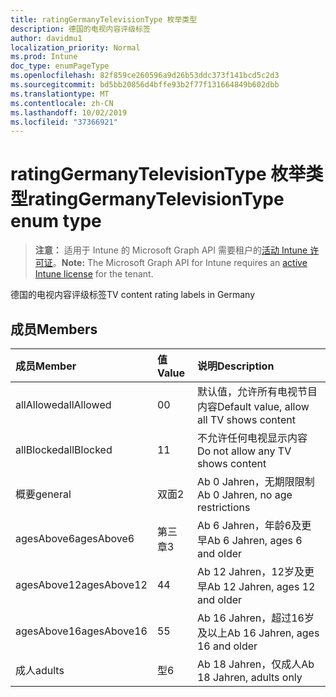 ```yaml
---
title: ratingGermanyTelevisionType 枚举类型
description: 德国的电视内容评级标签
author: davidmu1
localization_priority: Normal
ms.prod: Intune
doc_type: enumPageType
ms.openlocfilehash: 82f859ce260596a9d26b53ddc373f141bcd5c2d3
ms.sourcegitcommit: bd5bb20856d4bffe93b2f77f131664849b602dbb
ms.translationtype: MT
ms.contentlocale: zh-CN
ms.lasthandoff: 10/02/2019
ms.locfileid: "37366921"
---
```

# <a name="ratinggermanytelevisiontype-enum-type"></a><span data-ttu-id="289c2-103">ratingGermanyTelevisionType 枚举类型</span><span class="sxs-lookup"><span data-stu-id="289c2-103">ratingGermanyTelevisionType enum type</span></span>

> <span data-ttu-id="289c2-104">**注意：** 适用于 Intune 的 Microsoft Graph API 需要租户的[活动 Intune 许可证](https://go.microsoft.com/fwlink/?linkid=839381)。</span><span class="sxs-lookup"><span data-stu-id="289c2-104">**Note:** The Microsoft Graph API for Intune requires an [active Intune license](https://go.microsoft.com/fwlink/?linkid=839381) for the tenant.</span></span>

<span data-ttu-id="289c2-105">德国的电视内容评级标签</span><span class="sxs-lookup"><span data-stu-id="289c2-105">TV content rating labels in Germany</span></span>

## <a name="members"></a><span data-ttu-id="289c2-106">成员</span><span class="sxs-lookup"><span data-stu-id="289c2-106">Members</span></span>
|<span data-ttu-id="289c2-107">成员</span><span class="sxs-lookup"><span data-stu-id="289c2-107">Member</span></span>|<span data-ttu-id="289c2-108">值</span><span class="sxs-lookup"><span data-stu-id="289c2-108">Value</span></span>|<span data-ttu-id="289c2-109">说明</span><span class="sxs-lookup"><span data-stu-id="289c2-109">Description</span></span>|
|:---|:---|:---|
|<span data-ttu-id="289c2-110">allAllowed</span><span class="sxs-lookup"><span data-stu-id="289c2-110">allAllowed</span></span>|<span data-ttu-id="289c2-111">0</span><span class="sxs-lookup"><span data-stu-id="289c2-111">0</span></span>|<span data-ttu-id="289c2-112">默认值，允许所有电视节目内容</span><span class="sxs-lookup"><span data-stu-id="289c2-112">Default value, allow all TV shows content</span></span>|
|<span data-ttu-id="289c2-113">allBlocked</span><span class="sxs-lookup"><span data-stu-id="289c2-113">allBlocked</span></span>|<span data-ttu-id="289c2-114">1</span><span class="sxs-lookup"><span data-stu-id="289c2-114">1</span></span>|<span data-ttu-id="289c2-115">不允许任何电视显示内容</span><span class="sxs-lookup"><span data-stu-id="289c2-115">Do not allow any TV shows content</span></span>|
|<span data-ttu-id="289c2-116">概要</span><span class="sxs-lookup"><span data-stu-id="289c2-116">general</span></span>|<span data-ttu-id="289c2-117">双面</span><span class="sxs-lookup"><span data-stu-id="289c2-117">2</span></span>|<span data-ttu-id="289c2-118">Ab 0 Jahren，无期限限制</span><span class="sxs-lookup"><span data-stu-id="289c2-118">Ab 0 Jahren, no age restrictions</span></span>|
|<span data-ttu-id="289c2-119">agesAbove6</span><span class="sxs-lookup"><span data-stu-id="289c2-119">agesAbove6</span></span>|<span data-ttu-id="289c2-120">第三章</span><span class="sxs-lookup"><span data-stu-id="289c2-120">3</span></span>|<span data-ttu-id="289c2-121">Ab 6 Jahren，年龄6及更早</span><span class="sxs-lookup"><span data-stu-id="289c2-121">Ab 6 Jahren, ages 6 and older</span></span>|
|<span data-ttu-id="289c2-122">agesAbove12</span><span class="sxs-lookup"><span data-stu-id="289c2-122">agesAbove12</span></span>|<span data-ttu-id="289c2-123">4</span><span class="sxs-lookup"><span data-stu-id="289c2-123">4</span></span>|<span data-ttu-id="289c2-124">Ab 12 Jahren，12岁及更早</span><span class="sxs-lookup"><span data-stu-id="289c2-124">Ab 12 Jahren, ages 12 and older</span></span>|
|<span data-ttu-id="289c2-125">agesAbove16</span><span class="sxs-lookup"><span data-stu-id="289c2-125">agesAbove16</span></span>|<span data-ttu-id="289c2-126">5</span><span class="sxs-lookup"><span data-stu-id="289c2-126">5</span></span>|<span data-ttu-id="289c2-127">Ab 16 Jahren，超过16岁及以上</span><span class="sxs-lookup"><span data-stu-id="289c2-127">Ab 16 Jahren, ages 16 and older</span></span>|
|<span data-ttu-id="289c2-128">成人</span><span class="sxs-lookup"><span data-stu-id="289c2-128">adults</span></span>|<span data-ttu-id="289c2-129">型</span><span class="sxs-lookup"><span data-stu-id="289c2-129">6</span></span>|<span data-ttu-id="289c2-130">Ab 18 Jahren，仅成人</span><span class="sxs-lookup"><span data-stu-id="289c2-130">Ab 18 Jahren, adults only</span></span>|




